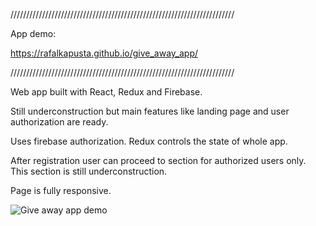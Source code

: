 ///////////////////////////////////////////////////////////////////////

App demo:

https://rafalkapusta.github.io/give_away_app/

///////////////////////////////////////////////////////////////////////

Web app built with React, Redux and Firebase. 

Still underconstruction but main features like landing page and user authorization are ready.

Uses firebase authorization. 
Redux controls the state of whole app. 

After registration user can proceed to section for authorized users only. 
This section is still underconstruction.

Page is fully responsive.


![Give away app demo](giveAway.gif)